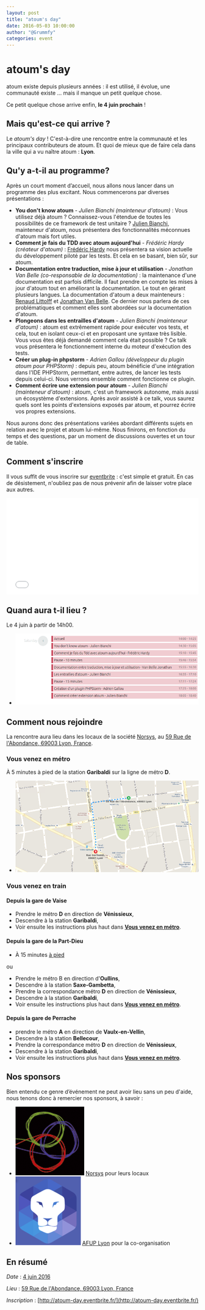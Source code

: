 ```yaml
---
layout: post
title: "atoum's day"
date: 2016-05-03 10:00:00
author: "@Grummfy"
categories: event
---
```


# atoum's day

atoum existe depuis plusieurs années :  il est utilisé, il évolue, une communauté existe ... mais il manque un petit quelque chose.

Ce petit quelque chose arrive enfin, **le 4 juin prochain** !

## Mais qu'est-ce qui arrive ?

Le _atoum's day_ ! C'est-à-dire une rencontre entre la communauté et les principaux contributeurs de atoum. Et quoi de mieux que de faire cela dans la ville qui a vu naître atoum : **Lyon**.


## Qu'y a-t-il au programme?

Après un court moment d’accueil, nous allons nous lancer dans un programme des plus excitant.
Nous commencerons par diverses présentations :

* **You don't know atoum** - *Julien Bianchi (mainteneur d'atoum)* : Vous utilisez déjà atoum ? Connaissez-vous l'étendue de toutes les possibilités de ce framework de test unitaire ? [Julien Bianchi](https://twitter.com/jubianchi), mainteneur d'atoum, nous présentera des fonctionnalités méconnues d'atoum mais fort utiles.
* **Comment je fais du TDD avec atoum aujourd'hui** - *Frédéric Hardy (créateur d'atoum)* : [Frédéric Hardy](https://twitter.com/mageekguy) nous présentera sa vision actuelle du développement piloté par les tests. Et cela en se basant, bien sûr, sur atoum.
* **Documentation entre traduction, mise à jour et utilisation** - *Jonathan Van Belle (co-responsable de la documentation)* : la maintenance d'une documentation est parfois difficile. Il faut prendre en compte les mises à jour d'atoum tout en améliorant la documentation. Le tout en gérant plusieurs langues. La documentation d'atoum a deux mainteneurs : [Renaud Littolff](https://twitter.com/marmotz) et [Jonathan Van Belle](https://twitter.com/grummfy). Ce dernier nous parlera de ces problématiques et comment elles sont abordées sur la documentation d'atoum.
* **Plongeons dans les entrailles d'atoum** - *Julien Bianchi (mainteneur d'atoum)* : atoum est extrêmement rapide pour exécuter vos tests, et cela, tout en isolant ceux-ci et en proposant une syntaxe très lisible. Vous vous êtes déjà demandé comment cela était possible ? Ce talk vous présentera le fonctionnement interne du moteur d'exécution des tests.
* **Créer un plug-in phpstorm** - *Adrien Gallou (développeur du plugin atoum pour PHPStorm)* : depuis peu, atoum bénéficie d'une intégration dans l'IDE PHPStorm, permettant, entre autres, de lancer les tests depuis celui-ci. Nous verrons ensemble comment fonctionne ce plugin.
* **Comment écrire une extension pour atoum** - *Julien Bianchi (mainteneur d'atoum)* : atoum, c'est un framework autonome, mais aussi un écosystème d'extensions. Après avoir assisté à ce talk, vous saurez quels sont les points d'extensions exposés par atoum, et pourrez écrire vos propres extensions.

Nous aurons donc des présentations variées abordant différents sujets en relation avec le projet et atoum lui-même.
Nous finirons, en fonction du temps et des questions, par un moment de discussions ouvertes et un tour de table.

## Comment s'inscrire

Il vous suffit de vous inscrire sur [eventbrite](http://atoum-day.eventbrite.fr/) : c'est simple et gratuit. En cas de désistement, n'oubliez pas de nous prévenir afin de laisser votre place aux autres.

<div style="max-width:750px;background-color:#fff;margin:auto">
<iframe src="//eventbrite.fr/tickets-external?eid=24633173485&amp;ref=etckt" frameborder="0" height="250" width="100%" vspace="0" hspace="0" marginheight="5" marginwidth="5" scrolling="auto" allowtransparency="true" class="iframe-class"></iframe>
</div>


## Quand aura t-il lieu ?

Le 4 juin à partir de 14h00.

<ul class="columns integrations" data-columns="1" style="max-width: none">
    <li>
       <img src="/images/posts/2016-05-03-atoum-day/planning.png" alt="Planning" style="max-height: none"/>
    </li>
</ul>

## Comment nous rejoindre

La rencontre aura lieu dans les locaux de la société [Norsys](http://www.norsys.fr/), au [59 Rue de l'Abondance, 69003 Lyon, France](https://goo.gl/maps/MS6ekYP8z2w).

### Vous venez en métro

À 5 minutes à pied de la station **Garibaldi** sur la ligne de métro **D**.

<ul class="columns integrations" data-columns="1" style="max-width: none">
    <li>
       <img src="/images/posts/2016-05-03-atoum-day/metro.png" alt="Métro" style="max-height: none"/>
    </li>
</ul>


### Vous venez en train

#### Depuis la gare de Vaise

* Prendre le métro **D** en direction de **Vénissieux**,
* Descendre à la station **Garibaldi**,
* Voir ensuite les instructions plus haut dans [**Vous venez en métro**](#vous-venez-en-mtro).

#### Depuis la gare de la Part-Dieu

* À 15 minutes [à pied](https://goo.gl/maps/MNfDJHhH6XK2)

ou

* Prendre le métro B en direction d'**Oullins**,
* Descendre à la station **Saxe-Gambetta**,
* Prendre la correspondance métro **D** en direction de **Vénissieux**,
* Descendre à la station **Garibaldi**,
* Voir ensuite les instructions plus haut dans [**Vous venez en métro**](#vous-venez-en-mtro).

#### Depuis la gare de Perrache

* prendre le métro **A** en direction de **Vaulx-en-Vellin**,
* Descendre à la station **Bellecour**,
* Prendre la correspondance métro **D** en direction de **Vénissieux**,
* Descendre à la station **Garibaldi**,
* Voir ensuite les instructions plus haut dans [**Vous venez en métro**](#vous-venez-en-mtro).

## Nos sponsors

Bien entendu ce genre d’événement ne peut avoir lieu sans un peu d'aide, nous tenons donc à remercier nos sponsors, à savoir :

<ul class="columns integrations" data-columns="2">
    <li>
       <img src="/images/posts/2016-05-03-atoum-day/norsys.png" alt="Norsys" style="max-height: none"/>
       <a href="http://www.norsys.fr/">Norsys</a>
       <span class="integration__doc-link">pour leurs locaux</span>
    </li>
    <li>
       <img src="/images/posts/2016-05-03-atoum-day/afup_lyon.jpeg" alt="AFUP Lyon" style="max-height: none"/>
       <a href="http://lyon.afup.org/">AFUP Lyon</a>
       <span class="integration__doc-link">pour la co-organisation</span>
    </li>
</ul>

## En résumé

*Date* : [4 juin 2016](https://fruux.com/calendars/public/a3298239895/0599f8a7-d3f3-49f3-be20-02bac999865f/)

*Lieu* : [59 Rue de l'Abondance, 69003 Lyon, France](https://goo.gl/maps/MS6ekYP8z2w)

*Inscription* : [http://atoum-day.eventbrite.fr/](http://atoum-day.eventbrite.fr/)
